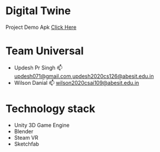 # Digital Twine

Project Demo Apk [Click Here]()

# Team Universal
- Updesh Pr Singh 📫 updesh071@gmail.com,updesh2020cs126@abesit.edu.in
- Wilson Danial 📫 wilson2020csai109@abesit.edu.in

# Technology stack

- Unity 3D Game Engine
- Blender
- Steam VR
- Sketchfab

